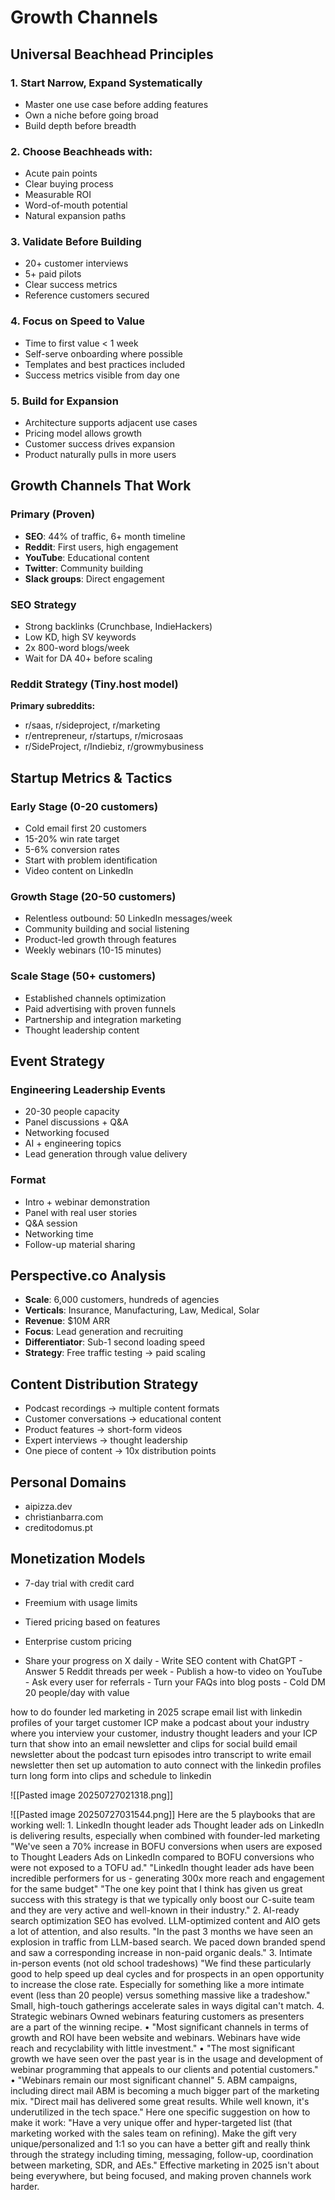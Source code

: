 # Growth Channels

## Universal Beachhead Principles

### 1. **Start Narrow, Expand Systematically**
- Master one use case before adding features
- Own a niche before going broad
- Build depth before breadth

### 2. **Choose Beachheads with:**
- Acute pain points
- Clear buying process
- Measurable ROI
- Word-of-mouth potential
- Natural expansion paths

### 3. **Validate Before Building**
- 20+ customer interviews
- 5+ paid pilots
- Clear success metrics
- Reference customers secured

### 4. **Focus on Speed to Value**
- Time to first value < 1 week
- Self-serve onboarding where possible
- Templates and best practices included
- Success metrics visible from day one

### 5. **Build for Expansion**
- Architecture supports adjacent use cases
- Pricing model allows growth
- Customer success drives expansion
- Product naturally pulls in more users

## Growth Channels That Work

### Primary (Proven)
- **SEO**: 44% of traffic, 6+ month timeline
- **Reddit**: First users, high engagement
- **YouTube**: Educational content
- **Twitter**: Community building
- **Slack groups**: Direct engagement

### SEO Strategy
- Strong backlinks (Crunchbase, IndieHackers)
- Low KD, high SV keywords
- 2x 800-word blogs/week
- Wait for DA 40+ before scaling

### Reddit Strategy (Tiny.host model)
**Primary subreddits:**
- r/saas, r/sideproject, r/marketing
- r/entrepreneur, r/startups, r/microsaas
- r/SideProject, r/Indiebiz, r/growmybusiness

## Startup Metrics & Tactics

### Early Stage (0-20 customers)
- Cold email first 20 customers
- 15-20% win rate target
- 5-6% conversion rates
- Start with problem identification
- Video content on LinkedIn

### Growth Stage (20-50 customers)
- Relentless outbound: 50 LinkedIn messages/week
- Community building and social listening
- Product-led growth through features
- Weekly webinars (10-15 minutes)

### Scale Stage (50+ customers)
- Established channels optimization
- Paid advertising with proven funnels
- Partnership and integration marketing
- Thought leadership content

## Event Strategy

### Engineering Leadership Events
- 20-30 people capacity
- Panel discussions + Q&A
- Networking focused
- AI + engineering topics
- Lead generation through value delivery

### Format
- Intro + webinar demonstration
- Panel with real user stories
- Q&A session
- Networking time
- Follow-up material sharing

## Perspective.co Analysis
- **Scale**: 6,000 customers, hundreds of agencies
- **Verticals**: Insurance, Manufacturing, Law, Medical, Solar
- **Revenue**: $10M ARR
- **Focus**: Lead generation and recruiting
- **Differentiator**: Sub-1 second loading speed
- **Strategy**: Free traffic testing → paid scaling

## Content Distribution Strategy
- Podcast recordings → multiple content formats
- Customer conversations → educational content
- Product features → short-form videos
- Expert interviews → thought leadership
- One piece of content → 10x distribution points

## Personal Domains
- aipizza.dev
- christianbarra.com
- creditodomus.pt

## Monetization Models
- 7-day trial with credit card
- Freemium with usage limits
- Tiered pricing based on features
- Enterprise custom pricing


- Share your progress on X daily - Write SEO content with ChatGPT - Answer 5 Reddit threads per week - Publish a how-to video on YouTube - Ask every user for referrals - Turn your FAQs into blog posts - Cold DM 20 people/day with value

how to do founder led marketing in 2025 scrape email list with linkedin profiles of your target customer ICP make a podcast about your industry where you interview your customer, industry thought leaders and your ICP turn that show into an email newsletter and clips for social build email newsletter about the podcast turn episodes intro transcript to write email newsletter then set up automation to auto connect with the linkedin profiles turn long form into clips and schedule to linkedin

![[Pasted image 20250727021318.png]]

![[Pasted image 20250727031544.png]]
Here are the 5 playbooks that are working well: 1. LinkedIn thought leader ads Thought leader ads on LinkedIn is delivering results, especially when combined with founder-led marketing "We've seen a 70% increase in BOFU conversions when users are exposed to Thought Leaders Ads on LinkedIn compared to BOFU conversions who were not exposed to a TOFU ad." "LinkedIn thought leader ads have been incredible performers for us - generating 300x more reach and engagement for the same budget" "The one key point that I think has given us great success with this strategy is that we typically only boost our C-suite team and they are very active and well-known in their industry." 2. AI-ready search optimization SEO has evolved. LLM-optimized content and AIO gets a lot of attention, and also results. "In the past 3 months we have seen an explosion in traffic from LLM-based search. We paced down branded spend and saw a corresponding increase in non-paid organic deals." 3. Intimate in-person events (not old school tradeshows) "We find these particularly good to help speed up deal cycles and for prospects in an open opportunity to increase the close rate. Especially for something like a more intimate event (less than 20 people) versus something massive like a tradeshow." Small, high-touch gatherings accelerate sales in ways digital can't match. 4. Strategic webinars Owned webinars featuring customers as presenters are a part of the winning recipe. • "Most significant channels in terms of growth and ROI have been website and webinars. Webinars have wide reach and recyclability with little investment." • "The most significant growth we have seen over the past year is in the usage and development of webinar programming that appeals to our clients and potential customers." • "Webinars remain our most significant channel" 5. ABM campaigns, including direct mail ABM is becoming a much bigger part of the marketing mix. "Direct mail has delivered some great results. While well known, it's underutilized in the tech space." Here one specific suggestion on how to make it work: "Have a very unique offer and hyper-targeted list (that marketing worked with the sales team on refining). Make the gift very unique/personalized and 1:1 so you can have a better gift and really think through the strategy including timing, messaging, follow-up, coordination between marketing, SDR, and AEs." Effective marketing in 2025 isn't about being everywhere, but being focused, and making proven channels work harder.
